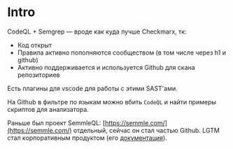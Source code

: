 # Intro

CodeQL + Semgrep — вроде как куда лучше Checkmarx, тк:

* Код открыт
* Правила активно пополняются сообществом (в том числе через h1 и github)
* Активно поддерживается и используется Github для скана репозиториев

Есть плагины для vscode для работы с этими SAST'ами.

На Github в фильтре по языкам можно вбить `CodeQL` и найти примеры скриптов для анализатора.

Раньше был проект SemmleQL: [https://semmle.com/](https://semmle.com/) отдельный, сейчас он стал частью Github. LGTM стал корпоративным продуктом (его [документация](https://help.semmle.com/home/help/home.html)).
